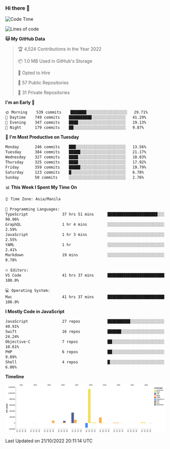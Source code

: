### Hi there 👋

<!--START_SECTION:waka-->
![Code Time](http://img.shields.io/badge/Code%20Time-3%2C227%20hrs%208%20mins-blue)

![Lines of code](https://img.shields.io/badge/From%20Hello%20World%20I%27ve%20Written-2%20Million%20lines%20of%20code-blue)

**🐱 My GitHub Data** 

> 🏆 4,524 Contributions in the Year 2022
 > 
> 📦 1.0 MB Used in GitHub's Storage 
 > 
> 💼 Opted to Hire
 > 
> 📜 57 Public Repositories 
 > 
> 🔑 31 Private Repositories  
 > 
**I'm an Early 🐤** 

```text
🌞 Morning    539 commits    ███████░░░░░░░░░░░░░░░░░░   29.71% 
🌆 Daytime    749 commits    ██████████░░░░░░░░░░░░░░░   41.29% 
🌃 Evening    347 commits    ████░░░░░░░░░░░░░░░░░░░░░   19.13% 
🌙 Night      179 commits    ██░░░░░░░░░░░░░░░░░░░░░░░   9.87%

```
📅 **I'm Most Productive on Tuesday** 

```text
Monday       246 commits    ███░░░░░░░░░░░░░░░░░░░░░░   13.56% 
Tuesday      384 commits    █████░░░░░░░░░░░░░░░░░░░░   21.17% 
Wednesday    327 commits    ████░░░░░░░░░░░░░░░░░░░░░   18.03% 
Thursday     325 commits    ████░░░░░░░░░░░░░░░░░░░░░   17.92% 
Friday       359 commits    █████░░░░░░░░░░░░░░░░░░░░   19.79% 
Saturday     123 commits    █░░░░░░░░░░░░░░░░░░░░░░░░   6.78% 
Sunday       50 commits     ░░░░░░░░░░░░░░░░░░░░░░░░░   2.76%

```


📊 **This Week I Spent My Time On** 

```text
⌚︎ Time Zone: Asia/Manila

💬 Programming Languages: 
TypeScript               37 hrs 51 mins      ██████████████████████░░░   90.96% 
GraphQL                  1 hr 4 mins         ░░░░░░░░░░░░░░░░░░░░░░░░░   2.59% 
JavaScript               1 hr 3 mins         ░░░░░░░░░░░░░░░░░░░░░░░░░   2.55% 
YAML                     1 hr                ░░░░░░░░░░░░░░░░░░░░░░░░░   2.41% 
Markdown                 19 mins             ░░░░░░░░░░░░░░░░░░░░░░░░░   0.78%

🔥 Editors: 
VS Code                  41 hrs 37 mins      █████████████████████████   100.0%

💻 Operating System: 
Mac                      41 hrs 37 mins      █████████████████████████   100.0%

```

**I Mostly Code in JavaScript** 

```text
JavaScript               27 repos            ██████████░░░░░░░░░░░░░░░   40.91% 
Swift                    16 repos            ██████░░░░░░░░░░░░░░░░░░░   24.24% 
Objective-C              7 repos             ██░░░░░░░░░░░░░░░░░░░░░░░   10.61% 
PHP                      6 repos             ██░░░░░░░░░░░░░░░░░░░░░░░   9.09% 
Shell                    4 repos             █░░░░░░░░░░░░░░░░░░░░░░░░   6.06%

```


**Timeline**

![Chart not found](https://raw.githubusercontent.com/rad182/rad182/main/charts/bar_graph.png) 


 Last Updated on 21/10/2022 20:11:14 UTC
<!--END_SECTION:waka-->


<!--
**rad182/rad182** is a ✨ _special_ ✨ repository because its `README.md` (this file) appears on your GitHub profile.

Here are some ideas to get you started:

- 🔭 I’m currently working on ...
- 🌱 I’m currently learning ...
- 👯 I’m looking to collaborate on ...
- 🤔 I’m looking for help with ...
- 💬 Ask me about ...
- 📫 How to reach me: ...
- 😄 Pronouns: ...
- ⚡ Fun fact: ...
-->
